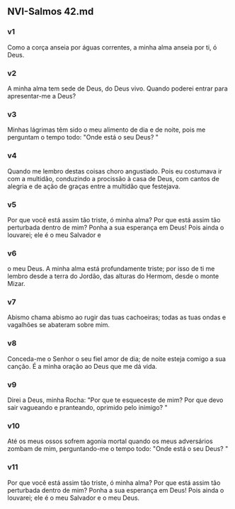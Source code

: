 ## NVI-Salmos 42.md
### v1
 Como a corça anseia por águas correntes, a minha alma anseia por ti, ó Deus.
### v2
 A minha alma tem sede de Deus, do Deus vivo. Quando poderei entrar para apresentar-me a Deus?
### v3
 Minhas lágrimas têm sido o meu alimento de dia e de noite, pois me perguntam o tempo todo: "Onde está o seu Deus? "
### v4
 Quando me lembro destas coisas choro angustiado. Pois eu costumava ir com a multidão, conduzindo a procissão à casa de Deus, com cantos de alegria e de ação de graças entre a multidão que festejava.
### v5
 Por que você está assim tão triste, ó minha alma? Por que está assim tão perturbada dentro de mim? Ponha a sua esperança em Deus! Pois ainda o louvarei; ele é o meu Salvador e
### v6
 o meu Deus. A minha alma está profundamente triste; por isso de ti me lembro desde a terra do Jordão, das alturas do Hermom, desde o monte Mizar.
### v7
 Abismo chama abismo ao rugir das tuas cachoeiras; todas as tuas ondas e vagalhões se abateram sobre mim.
### v8
 Conceda-me o Senhor o seu fiel amor de dia; de noite esteja comigo a sua canção. É a minha oração ao Deus que me dá vida.
### v9
 Direi a Deus, minha Rocha: "Por que te esqueceste de mim? Por que devo sair vagueando e pranteando, oprimido pelo inimigo? "
### v10
 Até os meus ossos sofrem agonia mortal quando os meus adversários zombam de mim, perguntando-me o tempo todo: "Onde está o seu Deus? "
### v11
 Por que você está assim tão triste, ó minha alma? Por que está assim tão perturbada dentro de mim? Ponha a sua esperança em Deus! Pois ainda o louvarei; ele é o meu Salvador e o meu Deus.
